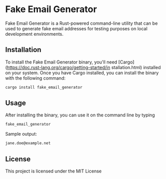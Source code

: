 # Fake Email Generator

Fake Email Generator is a Rust-powered command-line utility that can be used to generate fake email addresses for 
testing purposes on local development environments. 

## Installation

To install the Fake Email Generator binary, you'll need [Cargo](https://doc.rust-lang.org/cargo/getting-started/in
stallation.html) installed on your system.
Once you have Cargo installed, you can install the binary with the following command:

```bash
cargo install fake_email_generator
```

## Usage

After installing the binary, you can use it on the command line by typing

```bash
fake_email_generator
```

Sample output:

```bash
jane.doe@example.net
```

## License

This project is licensed under the MIT License
